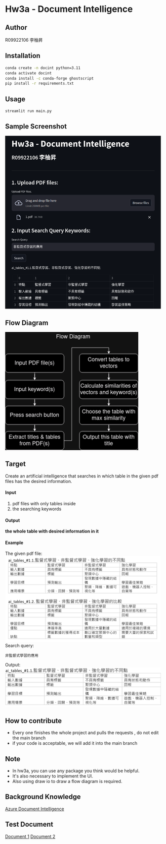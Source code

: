 # Hw3a - Document Intelligence
## Author
R09922106 李柚昇 

## Installation

```bash
conda create -n docint python=3.11
conda activate docint
conda install -c conda-forge ghostscript
pip install -r requirements.txt
```

## Usage
```bash
streamlit run main.py
```

## Sample Screenshot
![Sample Screenshot](images/image.png)

## Flow Diagram
![Flow Diagram](images/diagram.png)

## Target

Create an artificial intelligence that searches in which table in the given pdf files has the desired information.  

#### Input

1. pdf files with only tables inside
2. the searching keywords

#### Output

**the whole table with desired information in it**

#### Example

The given pdf file:  
![image](images/example1.png)
Search query:  

```commandline
非監督式學習的應用
```

Output:
![image](images/example2.png)

## How to contribute

* Every one finishes the whole project and pulls the requests , do not edit the main branch
* if your code is acceptable, we will add it into the main branch

## Note

* In hw3a, you can use any package you think would be helpful.
* It's also necessary to implement the UI.
* Also using draw io to draw a flow diagram is required.

## Background Knowledge

[Azure Document Intelligence](https://azure.microsoft.com/en-us/products/ai-services/ai-document-intelligence
)

## Test Document

[Document 1](docs/1.pdf)
[Document 2](docs/2.pdf)
